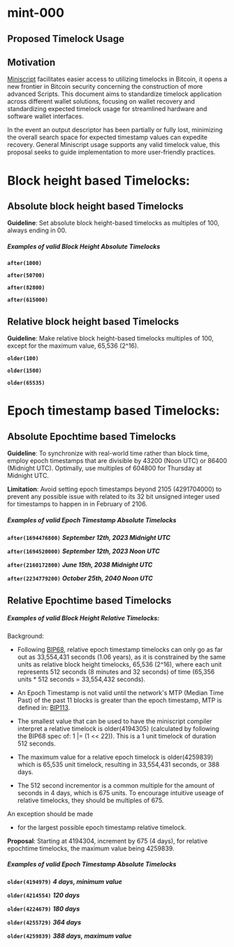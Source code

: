# mint-000

## Proposed Timelock Usage

## Motivation

[Miniscript](https://bitcoin.sipa.be/miniscript/) facilitates easier
access to utilizing timelocks in Bitcoin, it opens a new frontier in
Bitcoin security concerning the construction of more advanced Scripts.
This document aims to standardize timelock application across different
wallet solutions, focusing on wallet recovery and standardizing expected
timelock usage for streamlined hardware and software wallet interfaces.

In the event an output descriptor has been partially or fully lost,
minimizing the overall search space for expected timestamp values can
expedite recovery. General Miniscript usage supports any valid timelock
value, this proposal seeks to guide implementation to more user-friendly
practices.

# Block height based Timelocks:

## Absolute block height based Timelocks

**Guideline**: Set absolute block height-based timelocks as multiples of
100, always ending in 00.

##### Examples of valid Block Height Absolute Timelocks

**<code>after(1000)</code>**

**<code>after(50700)</code>**

**<code>after(82800)</code>**

**<code>after(615000)</code>**


## Relative block height based Timelocks

**Guideline**: Make relative block height-based timelocks multiples of
100, except for the maximum value, 65,536 (2\^16).

**<code>older(100)</code>**

**<code>older(1500)</code>**

**<code>older(65535)</code>**

# Epoch timestamp based Timelocks:

## Absolute Epochtime based Timelocks

**Guideline**: To synchronize with real-world time rather than block
time, employ epoch timestamps that are divisible by 43200 (Noon UTC) or
86400 (Midnight UTC). Optimally, use multiples of 604800 for Thursday at
Midnight UTC.

**Limitation**: Avoid setting epoch timestamps beyond 2105 (4291704000)
to prevent any possible issue with related to its 32 bit unsigned
integer used for timestamps to happen in in February of 2106.

##### Examples of valid Epoch Timestamp Absolute Timelocks

**<code>after(1694476800)</code>** ***September 12th, 2023 Midnight UTC***

**<code>after(1694520000)</code>** ***September 12th, 2023 Noon UTC***

**<code>after(2160172800)</code>** ***June 15th, 2038 Midnight UTC***

**<code>after(2234779200)</code>** ***October 25th, 2040 Noon UTC***

## Relative Epochtime based Timelocks

##### Examples of valid Block Height Relative Timelocks:

Background:

-   Following
    [BIP68](https://github.com/bitcoin/bips/blob/master/bip-0068.mediawiki),
    relative epoch timestamp timelocks can only go as far out as
    33,554,431 seconds (1.06 years), as it is constrained by the same
    units as relative block height timelocks, 65,536 (2\^16), where each
    unit represents 512 seconds (8 minutes and 32 seconds) of time
    (65,356 units \* 512 seconds = 33,554,432 seconds).

-   An Epoch Timestamp is not valid until the network\'s MTP (Median
    Time Past) of the past 11 blocks is greater than the epoch
    timestamp, MTP is defined in:
    [BIP113](https://github.com/bitcoin/bips/blob/master/bip-0113.mediawiki).

-   The smallest value that can be used to have the miniscript compiler
    interpret a relative timelock is older(4194305) (calculated by
    following the BIP68 spec of: 1 \|= (1 \<\< 22)). This is a 1 unit
    timelock of duration 512 seconds.

-   The maximum value for a relative epoch timelock is older(4259839)
    which is 65,535 unit timelock, resulting in 33,554,431 seconds, or
    388 days.

-   The 512 second incrementor is a common multiple for the amount of
    seconds in 4 days, which is 675 units. To encourage intuitive useage
    of relative timelocks, they should be multiples of 675.

An exception should be made<br>
- for the largest possible epoch timestamp relative timelock.

**Proposal**: Starting at 4194304, increment by 675 (4 days), for
relative epochtime timelocks, the maximum value being 4259839.

##### Examples of valid Epoch Timestamp Absolute Timelocks

**<code>older(4194979)</code>** ***4 days, minimum value***

**<code>older(4214554)</code>** ***120 days***

**<code>older(4224679)</code>** ***180 days***

**<code>older(4255729)</code>** ***364 days***

**<code>older(4259839)</code>** ***388 days, maximum value***
